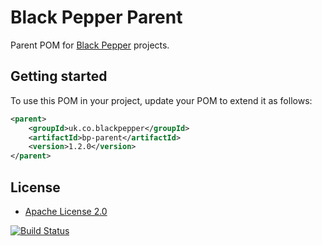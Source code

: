 Black Pepper Parent
===================

Parent POM for [Black Pepper](http://www.blackpepper.co.uk/) projects.

Getting started
---------------

To use this POM in your project, update your POM to extend it as follows:

```xml
<parent>
    <groupId>uk.co.blackpepper</groupId>
    <artifactId>bp-parent</artifactId>
    <version>1.2.0</version>
</parent>
```

License
-------

* [Apache License 2.0](http://www.apache.org/licenses/LICENSE-2.0.html)

[![Build Status](https://travis-ci.org/BlackPepperSoftware/bp-parent.svg)](https://travis-ci.org/BlackPepperSoftware/bp-parent)
